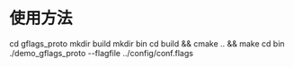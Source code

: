 # 使用方法
cd gflags_proto
mkdir build 
mkdir bin
cd build && cmake .. && make
cd bin
./demo_gflags_proto --flagfile ../config/conf.flags
